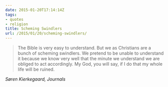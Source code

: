 ```yaml
---
date: 2015-01-20T17:14:14Z
tags:
- quotes
- religion
title: Scheming Swindlers
url: /2015/01/20/scheming-swindlers/
---
```


<blockquote class="big">The Bible is very easy to understand. But we as Christians are a bunch of scheming swindlers. We pretend to be unable to understand it because we know very well that the minute we understand we are obliged to act accordingly. My God, you will say, if I do that my whole life will be ruined.</blockquote>

<cite class="big">S&oslash;ren Kierkegaard, *Journals*</cite>


